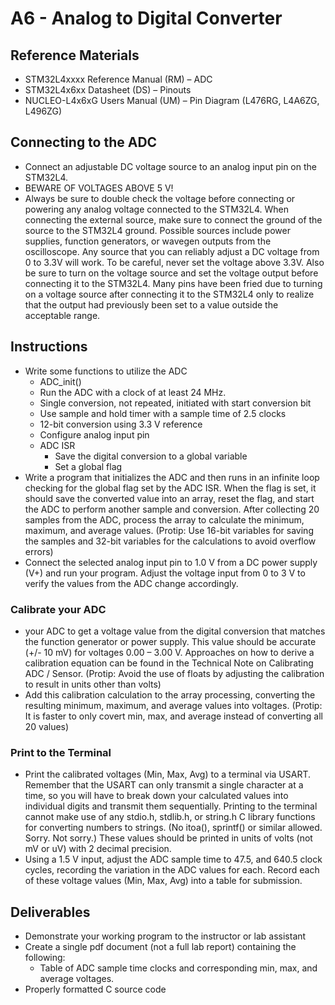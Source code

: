 # A6 - Analog to Digital Converter

## Reference Materials
- STM32L4xxxx Reference Manual (RM) – ADC
- STM32L4x6xx Datasheet (DS) – Pinouts
- NUCLEO-L4x6xG Users Manual (UM) – Pin Diagram (L476RG, L4A6ZG, L496ZG)

## Connecting to the ADC
- Connect an adjustable DC voltage source to an analog input pin on the STM32L4. 
- BEWARE OF VOLTAGES ABOVE 5 V! 
- Always be sure to double check the voltage before connecting or powering any analog voltage connected to the STM32L4. When connecting the external source, make sure to connect the ground of the source to the STM32L4 ground. Possible sources include power supplies, function generators, or wavegen outputs from the oscilloscope. Any source that you can reliably adjust a DC voltage from 0 to 3.3V will work. To be careful, never set the voltage above 3.3V. Also be sure to turn on the voltage source and set the voltage output before connecting it to the STM32L4. Many pins have been fried due to turning on a voltage source after connecting it to the STM32L4 only to realize that the output had previously been set to a value outside the acceptable range.

## Instructions
- Write some functions to utilize the ADC
   - ADC_init()
    - Run the ADC with a clock of at least 24 MHz.
    - Single conversion, not repeated, initiated with start conversion bit
    - Use sample and hold timer with a sample time of 2.5 clocks
    - 12-bit conversion using 3.3 V reference
    - Configure analog input pin
  - ADC ISR
    - Save the digital conversion to a global variable
    - Set a global flag
- Write a program that initializes the ADC and then runs in an infinite loop checking for the global flag set by the ADC ISR. When the flag is set, it should save the converted value into an array, reset the flag,  and start the ADC to perform another sample and conversion. After collecting 20 samples from the ADC, process the array to calculate the minimum, maximum, and average values. (Protip: Use 16-bit variables for saving the samples and 32-bit variables for the calculations to avoid overflow errors)
- Connect the selected analog input pin to 1.0 V from a  DC power supply (V+) and run your program. Adjust the voltage input from 0 to 3 V to verify the values from the ADC change accordingly.
### Calibrate your ADC
-  your ADC to get a voltage value from the digital conversion that matches the function generator or power supply. This value should be accurate (+/- 10 mV) for voltages 0.00 – 3.00 V. Approaches on how to derive a calibration equation can be found in the Technical Note on Calibrating ADC / Sensor. (Protip: Avoid the use of floats by adjusting the calibration to result in units other than volts)
- Add this calibration calculation to the array processing, converting the resulting minimum, maximum, and average values into voltages. (Protip: It is faster to only covert min, max, and average instead of converting all 20 values) 
### Print to the Terminal
- Print the calibrated voltages (Min, Max, Avg) to a terminal via USART. Remember that the USART can only transmit a single character at a time, so you will have to break down your calculated values into individual digits and transmit them sequentially. Printing to the terminal cannot make use of any stdio.h, stdlib.h, or string.h C library functions for converting numbers to strings. (No itoa(), sprintf() or similar allowed. Sorry. Not sorry.) These values should be printed in units of volts (not mV or uV)  with 2 decimal precision.
- Using a 1.5 V input, adjust the ADC sample time to 47.5, and 640.5 clock cycles, recording the variation in the ADC values for each. Record each of these voltage values (Min, Max, Avg) into a table for submission.

## Deliverables
- Demonstrate your working program to the instructor or lab assistant
- Create a single pdf document (not a full lab report) containing the following:
    - Table of ADC sample time clocks and corresponding min, max, and average voltages.
- Properly formatted C source code
